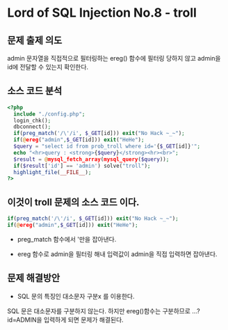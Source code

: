 # Lord of SQL Injection No.8 - troll

## 문제 출제 의도

admin 문자열을 직접적으로 필터링하는 ereg() 함수에 필터링 당하지 않고 admin을 id에 전달할 수 있는지 확인한다.

## 소스 코드 분석
```php
<?php  
  include "./config.php"; 
  login_chk(); 
  dbconnect(); 
  if(preg_match('/\'/i', $_GET[id])) exit("No Hack ~_~");
  if(@ereg("admin",$_GET[id])) exit("HeHe");
  $query = "select id from prob_troll where id='{$_GET[id]}'";
  echo "<hr>query : <strong>{$query}</strong><hr><br>";
  $result = @mysql_fetch_array(mysql_query($query));
  if($result['id'] == 'admin') solve("troll");
  highlight_file(__FILE__);
?>
```
이것이 troll 문제의 소스 코드 이다.
-----
```php
if(preg_match('/\'/i', $_GET[id])) exit("No Hack ~_~");
if(@ereg("admin",$_GET[id])) exit("HeHe");
```
* preg_match 함수에서 '만을 잡아낸다.

* ereg 함수로 admin을 필터링 해내 입력값이 admin을 직접 입력하면 잡아낸다.

## 문제 해결방안

* SQL 문의 특징인 대소문자 구분x 를 이용한다.

SQL 문은 대소문자를 구분하지 않는다. 하지만 ereg()함수는 구분하므로 …?id=ADMIN을 입력하게 되면 문제가 해결된다.

